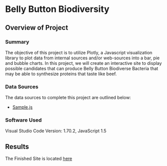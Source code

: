 # **Belly Button Biodiversity**

## Overview of Project

### Summary ### 
The objective of this project is to utilize Plotly, a Javascript visualization library to plot data from internal sources and/or web-sources into a bar, pie and bubble charts.  In this project, we will create an interactive site to display possible candidates that can produce Belly Button Biodiverse Bacteria that may be able to synthesize proteins that taste like beef.

### Data Sources
The data sources to complete this project are outlined below:
* [Sample.js](https://github.com/mrmarken/Belly_Button_Biodiversity/blob/main/samples.json)

### Software Used
Visual Studio Code Version: 1.70.2, JavaScript 1.5


## Results 

The Finished Site is located [here](https://mrmarken.github.io/Belly_Button_Biodiversity/)
